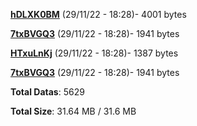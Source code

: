[**hDLXK0BM**](/data/hDLXK0BM.txt) (29/11/22 - 18:28)- 4001 bytes

[**7txBVGQ3**](/data/7txBVGQ3.txt) (29/11/22 - 18:28)- 1941 bytes

[**HTxuLnKj**](/data/HTxuLnKj.txt) (29/11/22 - 18:28)- 1387 bytes

[**7txBVGQ3**](/data/7txBVGQ3.txt) (29/11/22 - 18:28)- 1941 bytes

**Total Datas**: 5629

**Total Size**: 31.64 MB / 31.6 MB